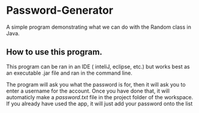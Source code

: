 <h1>Password-Generator</h1>

<p> A simple program demonstrating what we can do with the Random class in Java.</p>
 
<h2> How to use this program. </h2> 

<p> This program can be ran in an IDE ( inteliJ, eclipse, etc.) but works best as an executable .jar file and ran in the command line. </p>

<p> The program will ask you what the password is for, then it will ask you to enter a username for the account. Once you have done that, it will automaticly make a <i> password.txt </i> file in the project folder of the workspace. If you already have used the app, it will just add your password onto the list </p>
